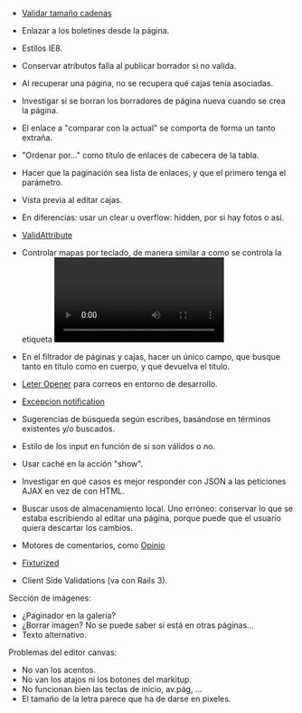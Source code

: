 * [Validar tamaño cadenas](https://github.com/rubiety/validates_lengths_from_database)
* Enlazar a los boletines desde la página.
* Estilos IE8.

* Conservar atributos falla al publicar borrador si no valida.
* Al recuperar una página, no se recupera qué cajas tenía asociadas.
* Investigar si se borran los borradores de página nueva cuando se crea la página.
* El enlace a "comparar con la actual" se comporta de forma un tanto extraña.
* "Ordenar por..." como título de enlaces de cabecera de la tabla.
* Hacer que la paginación sea lista de enlaces, y que el primero tenga el parámetro.
* Vista previa al editar cajas.
* En diferencias: usar un clear u overflow: hidden, por si hay fotos o así.
* [ValidAttribute](https://github.com/bcardarella/valid_attribute)
* Controlar mapas por teclado, de manera similar a como se controla la etiqueta <video>, y manteniendo la opción de usar el ratón.
* En el filtrador de páginas y cajas, hacer un único campo, que busque tanto en título como en cuerpo, y que devuelva el título.

* [Leter Opener](https://github.com/ryanb/letter_opener) para correos en entorno de desarrollo.
* [Excepcion notification](https://github.com/smartinez87/exception_notification)
* Sugerencias de búsqueda según escribes, basándose en términos existentes y/o buscados.
* Estilo de los input en función de si son válidos o no.
* Usar caché en la acción "show".
* Investigar en qué casos es mejor responder con JSON a las peticiones AJAX en vez de con HTML.
* Buscar usos de almacenamiento local. Uno erróneo: conservar lo que se estaba escribiendo al editar una página, porque puede que el usuario quiera descartar los cambios.
* Motores de comentarios, como [Opinio](https://github.com/Draiken/opinio)
* [Fixturized](https://github.com/szarski/Fixturized)
* Client Side Validations (va con Rails 3).

Sección de imágenes:
* ¿Paginador en la galería?
* ¿Borrar imagen? No se puede saber si está en otras páginas...
* Texto alternativo.

Problemas del editor canvas:
* No van los acentos.
* No van los atajos ni los botones del markitup.
* No funcionan bien las teclas de inicio, av.pág, ...
* El tamaño de la letra parece que ha de darse en pixeles.
